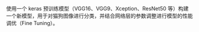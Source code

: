 使用一个 keras 预训练模型（VGG16、VGG9、Xception、ResNet50 等）构建一个新模型，用于对猫狗图像进行分类，并结合网络层的参数调整进行模型的性能调优（Fine Tuning）。
